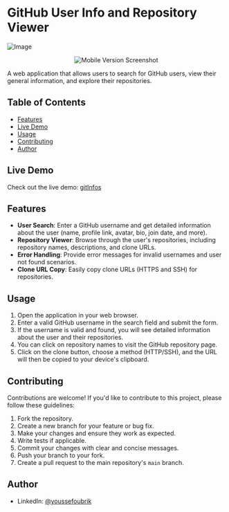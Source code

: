 # GitHub User Info and Repository Viewer

![Image](https://github.com/oubrikyoussef/gitInfos/assets/133607377/6dab5629-5815-41ca-843e-49c9193ecba1.png)
<div style="text-align: center;">
  <img src="https://github.com/oubrikyoussef/gitInfos/assets/133607377/df5853c4-8d32-4570-a6bd-6a91402ac113" alt="Mobile Version Screenshot">
</div>

A web application that allows users to search for GitHub users, view their general information, and explore their repositories.

## Table of Contents

- [Features](#features)
- [Live Demo](#live-demo)
- [Usage](#usage)
- [Contributing](#contributing)
- [Author](#author)

## Live Demo

Check out the live demo: [gitInfos](https://yo-gitinfos.netlify.app/)

## Features

- **User Search**: Enter a GitHub username and get detailed information about the user (name, profile link, avatar, bio, join date, and more).
- **Repository Viewer**: Browse through the user's repositories, including repository names, descriptions, and clone URLs.
- **Error Handling**: Provide error messages for invalid usernames and user not found scenarios.
- **Clone URL Copy**: Easily copy clone URLs (HTTPS and SSH) for repositories.

## Usage

1. Open the application in your web browser.
2. Enter a valid GitHub username in the search field and submit the form.
3. If the username is valid and found, you will see detailed information about the user and their repositories.
4. You can click on repository names to visit the GitHub repository page.
5. Click on the clone button, choose a method (HTTP/SSH), and the URL will then be copied to your device's clipboard.

## Contributing

Contributions are welcome! If you'd like to contribute to this project, please follow these guidelines:

1. Fork the repository.
2. Create a new branch for your feature or bug fix.
3. Make your changes and ensure they work as expected.
4. Write tests if applicable.
5. Commit your changes with clear and concise messages.
6. Push your branch to your fork.
7. Create a pull request to the main repository's `main` branch.

## Author

- LinkedIn: [@youssefoubrik](https://www.linkedin.com/in/youssefoubrik/)

